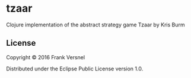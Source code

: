 # tzaar

Clojure implementation of the abstract strategy game Tzaar by Kris Burm

## License

Copyright © 2016 Frank Versnel

Distributed under the Eclipse Public License version 1.0.
